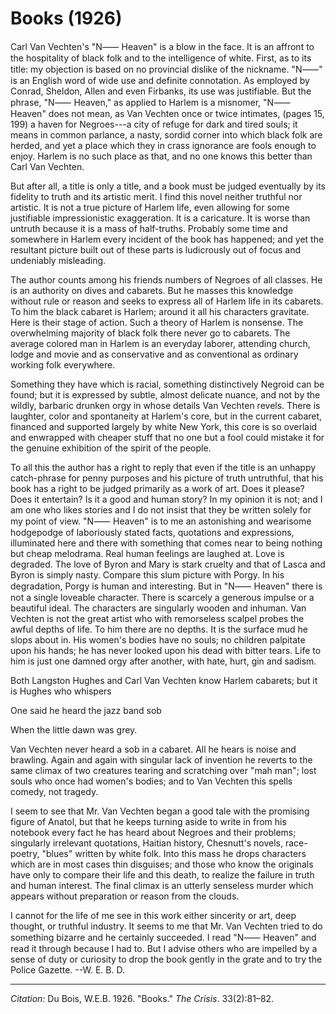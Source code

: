<!--
title:   Books
author:  Du Bois, W.E.B.
journal: The Crisis
year:    1926
volume:  33
issue:   2
pages:   81-82
-->

# Books (1926)

Carl Van Vechten's "N&#11834; Heaven" is a blow in the face. It is an affront to the hospitality of black folk and to the intelligence of white. First, as to its title: my objection is based on no provincial dislike of the nickname. "N&#11834;" is an English word of wide use and definite connotation. As employed by Conrad, Sheldon, Allen and even Firbanks, its use was justifiable. But the phrase, "N&#11834; Heaven," as applied to Harlem is a misnomer, "N&#11834; Heaven" does not mean, as Van Vechten once or twice intimates, (pages 15, 199) a haven for Negroes---a city of refuge for dark and tired souls; it means in common parlance, a nasty, sordid corner into which black folk are herded, and yet a place which they in crass ignorance are fools enough to enjoy. Harlem is no such place as that, and no one knows this better than Carl Van Vechten. 

But after all, a title is only a title, and a book must be judged eventually by its fidelity to truth and its artistic merit. I find this novel neither truthful nor artistic. It is not a true picture of Harlem life, even allowing for some justifiable impressionistic exaggeration. It is a caricature. It is worse than untruth because it is a mass of half-truths. Probably some time and somewhere in Harlem every incident of the book has happened; and yet the resultant picture built out of these parts is ludicrously out of focus and undeniably misleading. 

The author counts among his friends numbers of Negroes of all classes. He is an authority on dives and cabarets. But he masses this knowledge without rule or reason and seeks to express all of Harlem life in its cabarets. To him the black cabaret is Harlem; around it all his characters gravitate. Here is their stage of action. Such a theory of Harlem is nonsense. The overwhelming majority of black folk there never go to cabarets. The average colored man in Harlem is an everyday laborer, attending church, lodge and movie and as conservative and as conventional as ordinary working folk everywhere. 

Something they have which is racial, something distinctively Negroid can be found; but it is expressed by subtle, almost delicate nuance, and not by the wildly, barbaric drunken orgy in whose details Van Vechten revels. There is laughter, color and spontaneity at Harlem's core, but in the current cabaret, financed and supported largely by white New York, this core is so overlaid and enwrapped with cheaper stuff that no one but a fool could mistake it for the genuine exhibition of the spirit of the people.

To all this the author has a right to reply that even if the title is an unhappy catch-phrase for penny purposes and his picture of truth untruthful, that his book has a right to be judged primarily as a work of art. Does it please? Does it entertain? Is it a good and human story? In my opinion it is not; and I am one who likes stories and I do not insist that they be written solely for my point of view. "N&#11834; Heaven" is to me an astonishing and wearisome hodgepodge of laboriously stated facts, quotations and expressions, illuminated here and there with something that comes near to being nothing but cheap melodrama. Real human feelings are laughed at. Love is degraded. The love of Byron and Mary is stark cruelty and that of Lasca and Byron is simply nasty. Compare this slum picture with Porgy. In his degradation, Porgy is human and interesting. But in "N&#11834; Heaven" there is not a single loveable character. There is scarcely a generous impulse or a beautiful ideal. The characters are singularly wooden and inhuman. Van Vechten is not the great artist who with remorseless scalpel probes the awful depths of life. To him there are no depths. It is the surface mud he slops about in. His women's bodies have no souls; no children palpitate upon his hands; he has never looked upon his dead with bitter tears. Life to him is just one damned orgy after another, with hate, hurt, gin and sadism. 

Both Langston Hughes and Carl Van Vechten know Harlem cabarets; but it is Hughes who whispers 

<div class="poem">
<p class="verse">One said he heard the jazz band sob
<p class="verse">When the little dawn was grey.
</div>

Van Vechten never heard a sob in a cabaret. All he hears is noise and brawling. Again and again with singular lack of invention he reverts to the same climax of two creatures tearing and scratching over "mah man"; lost souls who once had women's bodies; and to Van Vechten this spells comedy, not tragedy. 

I seem to see that Mr. Van Vechten began a good tale with the promising figure of Anatol, but that he keeps turning aside to write in from his notebook every fact he has heard about Negroes and their problems; singularly irrelevant quotations, Haitian history, Chesnutt's novels, race-poetry, "blues" written by white folk. Into this mass he drops characters which are in most cases thin disguises; and those who know the originals have only to compare their life and this death, to realize the failure in truth and human interest. The final climax is an utterly senseless murder which appears without preparation or reason from the clouds. 

I cannot for the life of me see in this work either sincerity or art, deep thought, or truthful industry. It seems to me that Mr. Van Vechten tried to do something bizarre and he certainly succeeded. I read "N&#11834; Heaven" and read it through because I had to. But I advise others who are impelled by a sense of duty or curiosity to drop the book gently in the grate and to try the Police Gazette. <span class="right">--W. E. B. D.</span>

________________

*Citation:* Du Bois, W.E.B. 1926. "Books." *The Crisis*. 33(2):81&ndash;82.